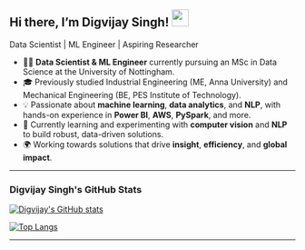 ## Hi there, I’m Digvijay Singh! <img src="https://media.giphy.com/media/hvRJCLFzcasrR4ia7z/giphy.gif" width="30px">

Data Scientist | ML Engineer | Aspiring Researcher

- 👨‍💻 **Data Scientist & ML Engineer** currently pursuing an MSc in Data Science at the University of Nottingham.
- 🎓 Previously studied Industrial Engineering (ME, Anna University) and Mechanical Engineering (BE, PES Institute of Technology).
- 💡 Passionate about **machine learning**, **data analytics**, and **NLP**, with hands-on experience in **Power BI**, **AWS**, **PySpark**, and more.
- 🌱 Currently learning and experimenting with **computer vision** and **NLP** to build robust, data-driven solutions.
- 🌍 Working towards solutions that drive **insight**, **efficiency**, and **global impact**.

---

### Digvijay Singh's GitHub Stats

[![Digvijay's GitHub stats](https://github-readme-stats.vercel.app/api?username=Digvijay25&show_icons=true&theme=dark)](https://github.com/Digvijay25)

[![Top Langs](https://github-readme-stats.vercel.app/api/top-langs/?username=Digvijay25&layout=compact&theme=dark)](https://github.com/Digvijay25)

---
